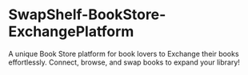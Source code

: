 # SwapShelf-BookStore-ExchangePlatform
A unique Book Store platform for book lovers to Exchange their books effortlessly. Connect, browse, and swap books to expand your library!
